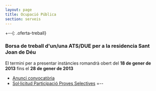 ```yaml
---
layout: page
title: Ocupació Pública
section: serveis
---
```


+--{: .oferta-treball}
### Borsa de treball d'un/una ATS/DUE per a la residencia Sant Joan de Déu

El termini per a presentar instàncies romandrà obert del **18 de gener de 2013** fins el **28 de gener de 2013**

* [Anunci convocatòria](/pdf/personal/20130118_borsa_treball_ats/anunci_convocatoria.pdf)
* [Sol·licitud Participació Proves Selectives](/pdf/personal/INSTANCIA_BORSES_TREBALL.pdf.pdf)
=--